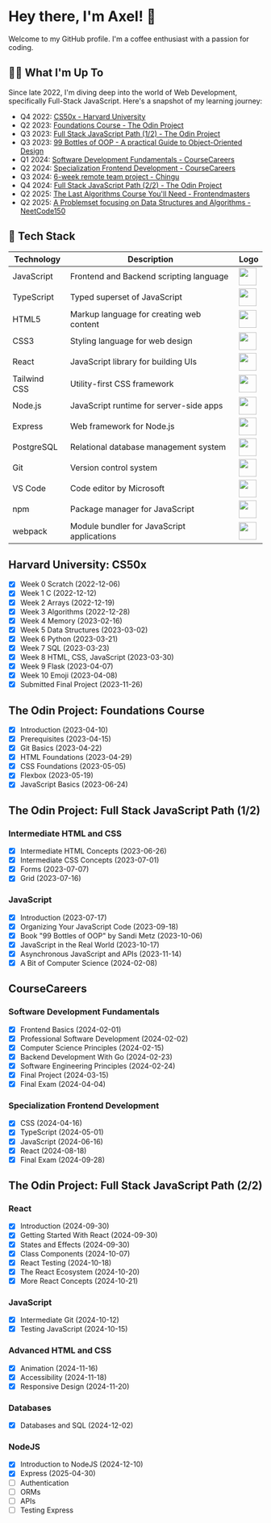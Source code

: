 # Hey there, I'm Axel! 👋

Welcome to my GitHub profile. I'm a coffee enthusiast with a passion for coding.

## 🧑‍💻 What I'm Up To

Since late 2022, I'm diving deep into the world of Web Development, specifically Full-Stack JavaScript. Here's a snapshot of my learning journey:

- Q4 2022: [CS50x - Harvard University](https://cs50.harvard.edu/x/2022/)
- Q2 2023: [Foundations Course - The Odin Project](https://www.theodinproject.com/paths/foundations/courses/foundations)
- Q3 2023: [Full Stack JavaScript Path (1/2) - The Odin Project](https://www.theodinproject.com/paths/full-stack-javascript)
- Q3 2023: [99 Bottles of OOP - A practical Guide to Object-Oriented Design](https://sandimetz.com/99bottles)
- Q1 2024: [Software Development Fundamentals - CourseCareers](https://coursecareers.com/courses/explore/software-dev-fundamentals)
- Q2 2024: [Specialization Frontend Development - CourseCareers](https://coursecareers.com/courses/explore/software-dev-fundamentals)
- Q3 2024: [6-week remote team project - Chingu](https://www.chingu.io/howItWorks)
- Q4 2024: [Full Stack JavaScript Path (2/2) - The Odin Project](https://www.theodinproject.com/paths/full-stack-javascript)
- Q2 2025: [The Last Algorithms Course You'll Need - Frontendmasters](https://frontendmasters.com/courses/algorithms/)
- Q2 2025: [A Problemset focusing on Data Structures and Algorithms - NeetCode150](https://neetcode.io/)

## 🧱 Tech Stack

| Technology       | Description                                  | Logo                                                                                   |
|------------------|----------------------------------------------|----------------------------------------------------------------------------------------|
| JavaScript       | Frontend and Backend scripting language      | <img src="https://www.svgrepo.com/show/303206/javascript-logo.svg" width="35">         |
| TypeScript       | Typed superset of JavaScript                 | <img src="https://www.svgrepo.com/show/374146/typescript-official.svg" width="35">     |
| HTML5            | Markup language for creating web content     | <img src="https://www.svgrepo.com/show/452228/html-5.svg" width="35">                  |
| CSS3             | Styling language for web design              | <img src="https://www.svgrepo.com/show/452185/css-3.svg" width="35">                   |
| React            | JavaScript library for building UIs          | <img src="https://www.svgrepo.com/show/452092/react.svg" width="35">                   |
| Tailwind CSS     | Utility-first CSS framework                  | <img src="https://www.svgrepo.com/show/374118/tailwind.svg" width="35">                |
| Node.js          | JavaScript runtime for server-side apps      | <img src="https://www.svgrepo.com/show/354119/nodejs-icon.svg" width="35">             |
| Express          | Web framework for Node.js                    | <img src="https://www.svgrepo.com/show/330398/express.svg" width="35">                 |
| PostgreSQL       | Relational database management system        | <img src="https://www.svgrepo.com/show/354200/postgresql.svg" width="35">         |
| Git              | Version control system                       | <img src="https://www.svgrepo.com/show/303548/git-icon-logo.svg" width="35">           |
| VS Code          | Code editor by Microsoft                     | <img src="https://www.svgrepo.com/show/303535/visual-studio-code-logo.svg" width="35"> |
| npm              | Package manager for JavaScript               | <img src="https://www.svgrepo.com/show/452077/npm.svg" width="35">                     |
| webpack          | Module bundler for JavaScript applications   | <img src="https://www.svgrepo.com/show/354552/webpack.svg" width="35">                 |

## Harvard University: CS50x

- [x] Week 0 Scratch (2022-12-06)
- [x] Week 1 C (2022-12-12)
- [x] Week 2 Arrays (2022-12-19)
- [x] Week 3 Algorithms (2022-12-28)
- [x] Week 4 Memory (2023-02-16)
- [x] Week 5 Data Structures (2023-03-02)
- [x] Week 6 Python (2023-03-21)
- [x] Week 7 SQL (2023-03-23)
- [x] Week 8 HTML, CSS, JavaScript (2023-03-30)
- [x] Week 9 Flask (2023-04-07)
- [x] Week 10 Emoji (2023-04-08)
- [x] Submitted Final Project (2023-11-26)

## The Odin Project: Foundations Course

- [x] Introduction (2023-04-10)
- [x] Prerequisites (2023-04-15)
- [x] Git Basics (2023-04-22)
- [x] HTML Foundations (2023-04-29)
- [x] CSS Foundations (2023-05-05)
- [x] Flexbox (2023-05-19)
- [x] JavaScript Basics (2023-06-24)

## The Odin Project: Full Stack JavaScript Path (1/2)

### Intermediate HTML and CSS
- [x] Intermediate HTML Concepts (2023-06-26)
- [x] Intermediate CSS Concepts (2023-07-01)
- [x] Forms (2023-07-07)
- [x] Grid (2023-07-16)

### JavaScript
- [x] Introduction (2023-07-17)
- [x] Organizing Your JavaScript Code (2023-09-18)
- [x] Book "99 Bottles of OOP" by Sandi Metz (2023-10-06)
- [x] JavaScript in the Real World (2023-10-17)
- [x] Asynchronous JavaScript and APIs (2023-11-14)
- [x] A Bit of Computer Science (2024-02-08)

## CourseCareers

### Software Development Fundamentals

- [x] Frontend Basics (2024-02-01)
- [x] Professional Software Development (2024-02-02)
- [x] Computer Science Principles (2024-02-15)
- [x] Backend Development With Go (2024-02-23)
- [x] Software Engineering Principles (2024-02-24)
- [x] Final Project (2024-03-15)
- [x] Final Exam (2024-04-04)

### Specialization Frontend Development

- [x] CSS (2024-04-16)
- [x] TypeScript (2024-05-01)
- [x] JavaScript (2024-06-16)
- [x] React (2024-08-18)
- [x] Final Exam (2024-09-28)

## The Odin Project: Full Stack JavaScript Path (2/2)

### React
- [x] Introduction (2024-09-30)
- [x] Getting Started With React (2024-09-30)
- [x] States and Effects (2024-09-30)
- [x] Class Components (2024-10-07)
- [x] React Testing (2024-10-18)
- [x] The React Ecosystem (2024-10-20)
- [x] More React Concepts (2024-10-21)

### JavaScript
- [x] Intermediate Git (2024-10-12)
- [x] Testing JavaScript (2024-10-15)

### Advanced HTML and CSS
- [x] Animation (2024-11-16)
- [x] Accessibility (2024-11-18)
- [x] Responsive Design (2024-11-20)

### Databases
- [x] Databases and SQL (2024-12-02)

### NodeJS
- [x] Introduction to NodeJS (2024-12-10)
- [x] Express (2025-04-30)
- [ ] Authentication
- [ ] ORMs
- [ ] APIs
- [ ] Testing Express

<!-- Feel free to check out the repositories for more details about my projects and progress! -->
